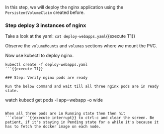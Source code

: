 In this step, we will deploy the nginx application using the `PersistentVolumeClaim` created before.

### Step deploy 3 instances of nginx
Take a look at the yaml:
```cat deploy-webapps.yaml```{{execute T1}}

Observe the `volumeMounts` and `volumes` sections where we mount the PVC.

Now use kubectl to deploy nginx.
```
kubectl create -f deploy-webapps.yaml
```{{execute T1}}

### Step: Verify nginx pods are ready

Run the below command and wait till all three nginx pods are in ready state.
```
watch kubectl get pods -l app=webapp -o wide
```{{execute T1}}

When all three pods are in Running state then then hit ```clear```{{execute interrupt}} to ctrl-c and clear the screen. Be patient, if it's staying in Pending state for a while it's because it has to fetch the docker image on each node.
